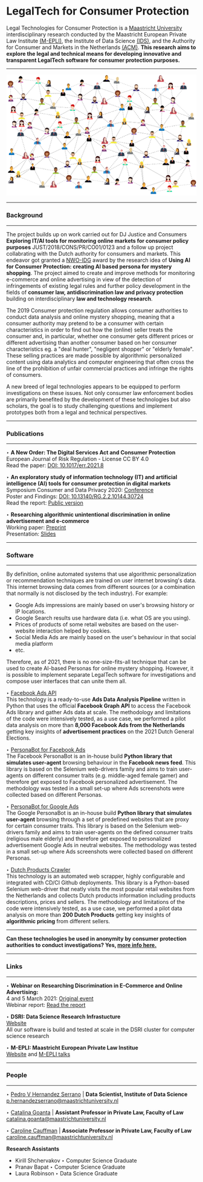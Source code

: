 # LegalTech for Consumer Protection

Legal Technologies for Consumer Protection is a [Maastricht University](https://www.maastrichtuniversity.nl/) interdisciplinary research conducted by the Maastricht European Private Law Institute [(M-EPLI)](https://www.maastrichtuniversity.nl/M-EPLI), the Institute of Data Science [(IDS)](https://www.maastrichtuniversity.nl/research/institute-data-science), and the Authority for Consumer and Markets in the Netherlands [(ACM)](https://www.acm.nl/en). **This research aims to explore the legal and technical means for developing innovative and transparent LegalTech software for consumer protection purposes.**

------

<!-- ![](assets/network_consumers.png) -->
<img src="assets/network_consumers.png" alt="drawing" width="690"/>

---
### Background
---

The project builds up on work carried out for DJ Justice and Consumers **Exploring IT/AI tools for monitoring online markets for consumer policy purposes** JUST/2018/CONS/PR/CO01/0123 and a follow up project collabrating with the Dutch authority for consumers and markets. This endeavor got granted a [NWO-IDG](https://www.nwo.nl/onderzoeksprogrammas/nationale-wetenschapsagenda/vernieuwing-en-netwerken/ideeengenerator-nwa-idg-0) award by the research idea of **Using AI for Consumer Protection: creating AI based persona for mystery shopping**. The project aimed to create and improve methods for monitoring e-commerce and online advertising in view of the detection of infringements of existing legal rules and further policy development in the fields of **consumer law, antidiscrimination law and privacy protection** building on interdisciplinary **law and technology research**.

The 2019 Consumer protection regulation allows consumer authorities to conduct data analysis and online mystery shopping, meaning that a consumer authority may pretend to be a consumer with certain characteristics in order to find out how the (online) seller treats the consumer and, in particular, whether one consumer gets different prices or different advertising than another consumer based on her consumer characteristics eg. a "deal hunter", "negligent shopper" or "elderly female". These selling practices are made possible by algorithmic personalized content using data analytics and computer engineering that often cross the line of the prohibition of unfair commercial practices and infringe the rights of consumers.  

A new breed of legal technologies appears to be equipped to perform investigations on these issues. Not only consumer law enforcement bodies are primarily benefited by the development of these technologies but also scholars, the goal is to study challenging questions and implement prototypes both from a legal and technical perspectives.  

---
### Publications
---

‣ **A New Order: The Digital Services Act and Consumer Protection**  
European Journal of Risk Regulation - License CC BY 4.0  
Read the paper: [DOI: 10.1017/err.2021.8](https://www.researchgate.net/publication/350917767_A_New_Order_The_Digital_Services_Act_and_Consumer_Protection)  

‣ **An exploratory study of information technology (IT) and artificial intelligence (AI) tools for consumer protection in digital markets**  
Symposium Consumer and Data Privacy 2020: [Conference](https://www.maastrichtuniversity.nl/events/symposium-consumer-and-data-privacy-digital-revolution-legal-social-and-economic-interaction)  
Poster and Findings: [DOI: 10.13140/RG.2.2.10144.30724](https://www.researchgate.net/publication/348937412_An_exploratory_study_of_information_technology_IT_and_artificial_intelligence_AI_tools_for_consumer_protection_in_digital_markets_An_European_Commission_Tender)  
Read the report: [Public version](https://drive.google.com/file/d/1c628y57bWE9gPV27oFSPz8bU18kZ82-v/view?usp=sharing)

‣ **Researching algorithmic unintentional discrimination in online advertisement and e-commerce**  
Working paper: [Preprint](https://drive.google.com/file/d/1KbCoSF8WMNm96QwaRHSV_dIEf-Lb8m7_/view?usp=sharing)  
Presentation: [Slides](https://docs.google.com/presentation/d/e/2PACX-1vSf1i7VjWyRfFLa4Kyyc0LZjbuPnX2oZc1LZ3wI1cXr9B4FzTPqglC0drcGRhytPGfq7nGO6zVO4o6m/pub?start=false&loop=false&delayms=5000)  

---
### Software
---
By definition, online automated systems that use algorithmic personalization or recommendation techniques are trained on user internet browsing's data.
This internet browsing data comes from different sources (or a combination that normally is not disclosed by the tech industry). For example:

- Google Ads impressions are mainly based on user's browsing history or IP locations.
- Google Search results use hardware data (i.e. what OS are you using).
- Prices of products of some retail websites are based on the user-website interaction helped by cookies.   
- Social Media Ads are mainly based on the user's behaviour in that social media platform
- etc.

Therefore, as of 2021, there is no one-size-fits-all technique that can be used to create AI-based Personas for online mystery shopping. However, it is possible to implement separate LegalTech software for investigations and compose user interfaces that can unite them all.

‣ [Facebook Ads API](https://pedrohserrano.github.io/legaltech-consumer-protection/Facebook_Ads_API/)  
This technology is a ready-to-use **Ads Data Analysis Pipeline** written in Python that uses the official **Facebook Graph API** to access the Facebook Ads library and gather Ads data at scale. The methodology and limitations of the code were intensively tested, as a use case, we performed a pilot data analysis on more than **8,000 Facebook Ads from the Netherlands** getting key insights of **advertisement practices** on the 2021 Dutch General Elections.

‣ [PersonaBot for Facebook Ads](https://pedrohserrano.github.io/legaltech-consumer-protection/Facebook_PersonaBot/)  
The Facebook PersonaBot is an in-house build **Python library that simulates user-agent** browsing behaviour in the **Facebook news feed**. This library is based on the Selenium web-drivers family and aims to train user-agents on different consumer traits (e.g. middle-aged female gamer) and therefore get exposed to Facebook personalized advertisement. The methodology was tested in a small set-up where Ads screenshots were collected based on different Personas.

‣ [PersonaBot for Google Ads](https://pedrohserrano.github.io/legaltech-consumer-protection/PersonaBot/)  
The Google PersonaBot is an in-house build **Python library that simulates user-agent** browsing through a set of predefined websites that are proxy for certain consumer traits. This library is based on the Selenium web-drivers family and aims to train user-agents on the defined consumer traits (religious male elderly) and therefore get exposed to personalized advertisement Google Ads in neutral websites. The methodology was tested in a small set-up where Ads screenshots were collected based on different Personas.

‣ [Dutch Products Crawler](https://pedrohserrano.github.io/legaltech-consumer-protection/Dutch_Products_Crawler/)  
This technology is an automated web scrapper, highly configurable and integrated with CD/CI Github deployments. This library is a Python-based Selenium web-driver that neatly visits the most popular retail websites from the Netherlands and collects Dutch products information including products descriptions, prices and sellers. The methodology and limitations of the code were intensively tested, as a use case, we performed a pilot data analysis on more than **200 Dutch Products** getting key insights of **algorithmic pricing** from different sellers.

---
**Can these technologies be used in anonymity by consumer protection authorities to conduct investigations? Yes, [more info here.](https://pedrohserrano.github.io/legaltech-consumer-protection/Anonymity.md/)**

---
### Links
---
‣ **Webinar on Researching Discrimination in E-Commerce and Online Advertising:**  
4 and 5 March 2021: [Original event](https://www.maastrichtuniversity.nl/events/researching-discrimination-e-commerce-and-online-advertising-webinar)  
Webinar report: [Read the report](https://docs.google.com/document/d/e/2PACX-1vTmgfNMXLEvlQCYfF9jtB7Nc_a3n1qGQCNraPnkAweTsB6E8FDJXIn4fDtlrHOY3Q/pub)  

‣ **DSRI: Data Science Research Infrastucture**  
[Website](https://maastrichtu-ids.github.io/dsri-documentation/)  
All our software is build and tested at scale in the DSRI cluster for computer science research 

‣ **M-EPLI: Maastricht European Private Law Institue**  
[Website](https://www.maastrichtuniversity.nl/M-EPLI)  and [M-EPLI talks](https://www.maastrichtuniversity.nl/research/m-epli/m-epli-talks)   

---
### People
---
‣  [Pedro V Hernandez Serrano](https://www.maastrichtuniversity.nl/p.hernandezserrano) | **Data Scientist, Institute of Data Science**  
[p.hernandezserrano@maastrichtuniversity.nl](mailto:p.hernandezserrano@maastrichtuniversity.nl) 

‣  [Catalina Goanta](https://www.maastrichtuniversity.nl/nl/catalina.goanta) | **Assistant Professor in Private Law, Faculty of Law**  
[catalina​.​goanta​@​​maastricht​university​.​nl](mailto:catalina​.​goanta​@​​maastricht​university​.​nl)  

‣  [Caroline Cauffman](https://www.maastrichtuniversity.nl/caroline.cauffman) | **Associate Professor in Private Law, Faculty of Law**  
[caroline.cauffman@maastrichtuniversity.nl](mailto:caroline.cauffman@maastrichtuniversity.nl)   

**Research Assistants**  

* Kirill Shchervakov ‣ Computer Science Graduate  
* Pranav Bapat ‣ Computer Science Graduate  
* Laura Robinson ‣ Data Science Graduate 